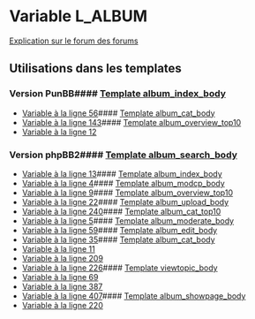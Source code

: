 # Variable L_ALBUM
[Explication sur le forum des forums](http://forum.forumactif.com/t294113-listing-des-variables#L_ALBUM)
## Utilisations dans les templates
### Version PunBB#### [Template album_index_body](punbb/album_index_body.md)
* [Variable à la ligne 56](../punbb/album_index_body.tpl#L56)#### [Template album_cat_body](punbb/album_cat_body.md)
* [Variable à la ligne 143](../punbb/album_cat_body.tpl#L143)#### [Template album_overview_top10](punbb/album_overview_top10.md)
* [Variable à la ligne 12](../punbb/album_overview_top10.tpl#L12)
### Version phpBB2#### [Template album_search_body](subsilver/album_search_body.md)
* [Variable à la ligne 13](../subsilver/album_search_body.tpl#L13)#### [Template album_index_body](subsilver/album_index_body.md)
* [Variable à la ligne 4](../subsilver/album_index_body.tpl#L4)#### [Template album_modcp_body](subsilver/album_modcp_body.md)
* [Variable à la ligne 9](../subsilver/album_modcp_body.tpl#L9)#### [Template album_overview_top10](subsilver/album_overview_top10.md)
* [Variable à la ligne 22](../subsilver/album_overview_top10.tpl#L22)#### [Template album_upload_body](subsilver/album_upload_body.md)
* [Variable à la ligne 240](../subsilver/album_upload_body.tpl#L240)#### [Template album_cat_top10](subsilver/album_cat_top10.md)
* [Variable à la ligne 5](../subsilver/album_cat_top10.tpl#L5)#### [Template album_moderate_body](subsilver/album_moderate_body.md)
* [Variable à la ligne 59](../subsilver/album_moderate_body.tpl#L59)#### [Template album_edit_body](subsilver/album_edit_body.md)
* [Variable à la ligne 35](../subsilver/album_edit_body.tpl#L35)#### [Template album_cat_body](subsilver/album_cat_body.md)
* [Variable à la ligne 11](../subsilver/album_cat_body.tpl#L11)
* [Variable à la ligne 209](../subsilver/album_cat_body.tpl#L209)
* [Variable à la ligne 226](../subsilver/album_cat_body.tpl#L226)#### [Template viewtopic_body](subsilver/viewtopic_body.md)
* [Variable à la ligne 69](../subsilver/viewtopic_body.tpl#L69)
* [Variable à la ligne 387](../subsilver/viewtopic_body.tpl#L387)
* [Variable à la ligne 407](../subsilver/viewtopic_body.tpl#L407)#### [Template album_showpage_body](subsilver/album_showpage_body.md)
* [Variable à la ligne 220](../subsilver/album_showpage_body.tpl#L220)